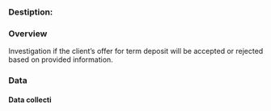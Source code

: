 ### Destiption:

### Overview
Investigation if the client’s offer for term deposit will be accepted or rejected based on provided information.

### Data
#### Data collecti
